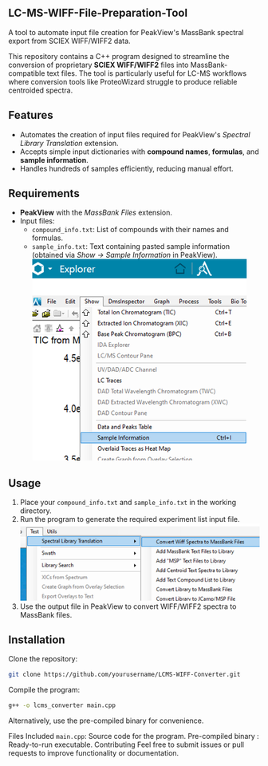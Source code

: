 ## LC-MS-WIFF-File-Preparation-Tool
A tool to automate input file creation for PeakView's MassBank spectral export from SCIEX WIFF/WIFF2 data.

This repository contains a C++ program designed to streamline the conversion of proprietary **SCIEX WIFF/WIFF2** files into MassBank-compatible text files. The tool is particularly useful for LC-MS workflows where conversion tools like ProteoWizard struggle to produce reliable centroided spectra.

## Features
- Automates the creation of input files required for PeakView's *Spectral Library Translation* extension.
- Accepts simple input dictionaries with **compound names**, **formulas**, and **sample information**.
- Handles hundreds of samples efficiently, reducing manual effort.

## Requirements
- **PeakView** with the *MassBank Files* extension.
- Input files:
  - `compound_info.txt`: List of compounds with their names and formulas.
  - `sample_info.txt`: Text containing pasted sample information (obtained via *Show -> Sample Information* in PeakView).
![PeakView](img/Picture2.png)

## Usage
1. Place your `compound_info.txt` and `sample_info.txt` in the working directory.
2. Run the program to generate the required experiment list input file.
![SciexOS](img/Picture1.png)
4. Use the output file in PeakView to convert WIFF/WIFF2 spectra to MassBank files.

## Installation
Clone the repository:
```bash
git clone https://github.com/yourusername/LCMS-WIFF-Converter.git
```

Compile the program:
```bash
g++ -o lcms_converter main.cpp
```
Alternatively, use the pre-compiled binary for convenience.

Files Included
`main.cpp`: Source code for the program.
Pre-compiled binary : Ready-to-run executable.
Contributing
Feel free to submit issues or pull requests to improve functionality or documentation.
